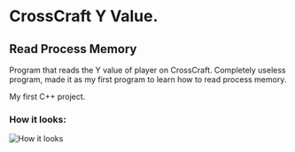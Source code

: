 # CrossCraft Y Value. 
## Read Process Memory

Program that reads the Y value of player on CrossCraft.
Completely useless program, made it as my first program to learn how to read process memory.

My first C++ project. 

### How it looks:
![How it looks](https://github.com/ItsVirtuoso/Read-Process-Memory-CPP/blob/main/CrossCraft.png?raw=true)
